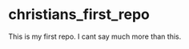 christians_first_repo
=====================

This is my first repo. I cant say much more than this.
